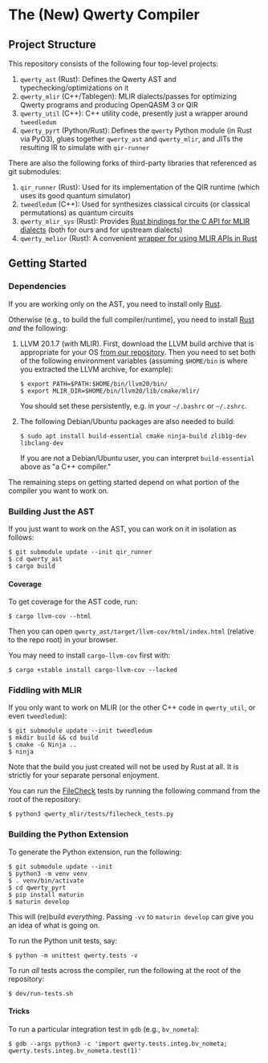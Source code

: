 # The (New) Qwerty Compiler

## Project Structure

This repository consists of the following four top-level projects:

1. `qwerty_ast` (Rust): Defines the Qwerty AST and typechecking/optimizations on it
2. `qwerty_mlir` (C++/Tablegen): MLIR dialects/passes for optimizing Qwerty programs and producing OpenQASM 3 or QIR
3. `qwerty_util` (C++): C++ utility code, presently just a wrapper around `tweedledum`
4. `qwerty_pyrt` (Python/Rust): Defines the `qwerty` Python module (in Rust via PyO3), glues together `qwerty_ast` and `qwerty_mlir`, and JITs the resulting IR to simulate with `qir-runner`

There are also the following forks of third-party libraries that referenced as
git submodules:

1. `qir_runner` (Rust): Used for its implementation of the QIR runtime (which
   uses its good quantum simulator)
2. `tweedledum` (C++): Used for synthesizes classical circuits (or classical
   permutations) as quantum circuits
3. `qwerty_mlir_sys` (Rust): Provides [Rust bindings for the C API for MLIR
   dialects][1] (both for ours and for upstream dialects)
4. `qwerty_melior` (Rust): A convenient [wrapper for using MLIR APIs in
   Rust][2]

## Getting Started

### Dependencies

If you are working only on the AST, you need to install only [Rust][3].

Otherwise (e.g., to build the full compiler/runtime), you need to install
[Rust][3] _and_ the following:

1. LLVM 20.1.7 (with MLIR). First, download the LLVM build archive that is
   appropriate for your OS [from our repository][4]. Then you need to set both
   of the following environment variables (assuming `$HOME/bin` is where you
   extracted the LLVM archive, for example):
   ```
   $ export PATH=$PATH:$HOME/bin/llvm20/bin/
   $ export MLIR_DIR=$HOME/bin/llvm20/lib/cmake/mlir/
   ```
   You should set these persistently, e.g. in your `~/.bashrc` or `~/.zshrc`.

2. The following Debian/Ubuntu packages are also needed to build:
   ```
   $ sudo apt install build-essential cmake ninja-build zlib1g-dev libclang-dev
   ```
   If you are not a Debian/Ubuntu user, you can interpret `build-essential`
   above as "a C++ compiler."

The remaining steps on getting started depend on what portion of the compiler
you want to work on.

### Building Just the AST

If you just want to work on the AST, you can work on it in isolation as
follows:

    $ git submodule update --init qir_runner
    $ cd qwerty_ast
    $ cargo build

#### Coverage

To get coverage for the AST code, run:

    $ cargo llvm-cov --html

Then you can open `qwerty_ast/target/llvm-cov/html/index.html` (relative to the
repo root) in your browser.

You may need to install `cargo-llvm-cov` first with:

    $ cargo +stable install cargo-llvm-cov --locked

### Fiddling with MLIR

If you only want to work on MLIR (or the other C++ code in `qwerty_util`, or
even `tweedledum`):

    $ git submodule update --init tweedledum
    $ mkdir build && cd build
    $ cmake -G Ninja ..
    $ ninja

Note that the build you just created will not be used by Rust at all. It is
strictly for your separate personal enjoyment.

You can run the [FileCheck][5] tests by running the following command from the
root of the repository:

    $ python3 qwerty_mlir/tests/filecheck_tests.py

### Building the Python Extension

To generate the Python extension, run the following:

    $ git submodule update --init
    $ python3 -m venv venv
    $ . venv/bin/activate
    $ cd qwerty_pyrt
    $ pip install maturin
    $ maturin develop

This will (re)build _everything_. Passing `-vv` to `maturin develop` can give
you an idea of what is going on.

To run the Python unit tests, say:

    $ python -m unittest qwerty.tests -v

To run _all_ tests across the compiler, run the following at the root of the
repository:

    $ dev/run-tests.sh

#### Tricks

To run a particular integration test in `gdb` (e.g., `bv_nometa`):

    $ gdb --args python3 -c 'import qwerty.tests.integ.bv_nometa; qwerty.tests.integ.bv_nometa.test(1)'

[1]: https://github.com/mlir-rs/mlir-sys/
[2]: https://github.com/mlir-rs/melior/
[3]: https://www.rust-lang.org/tools/install
[4]: https://github.com/gt-tinker/qwerty-llvm-builds/releases/tag/v20.1.7
[5]: https://llvm.org/docs/CommandGuide/FileCheck.html
